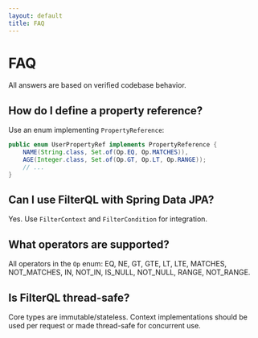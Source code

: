 ```yaml
---
layout: default
title: FAQ
---
```


# FAQ

All answers are based on verified codebase behavior.

## How do I define a property reference?
Use an enum implementing `PropertyReference`:
```java
public enum UserPropertyRef implements PropertyReference {
    NAME(String.class, Set.of(Op.EQ, Op.MATCHES)),
    AGE(Integer.class, Set.of(Op.GT, Op.LT, Op.RANGE));
    // ...
}
```

## Can I use FilterQL with Spring Data JPA?
Yes. Use `FilterContext` and `FilterCondition` for integration.

## What operators are supported?
All operators in the `Op` enum: EQ, NE, GT, GTE, LT, LTE, MATCHES, NOT_MATCHES, IN, NOT_IN, IS_NULL, NOT_NULL, RANGE, NOT_RANGE.

## Is FilterQL thread-safe?
Core types are immutable/stateless. Context implementations should be used per request or made thread-safe for concurrent use.
